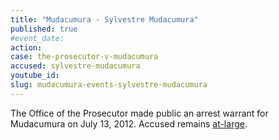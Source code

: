 ```yaml
---
title: "Mudacumura - Sylvestre Mudacumura"
published: true
#event_date:
action:
case: the-prosecutor-v-mudacumura
accused: sylvestre-mudacumura
youtube_id:
slug: mudacumura-events-sylvestre-mudacumura
---
```


The Office of the Prosecutor made public an arrest warrant for Mudacumura on July 13, 2012. Accused remains [at-large](http://allafrica.com/stories/201504151814.html).

